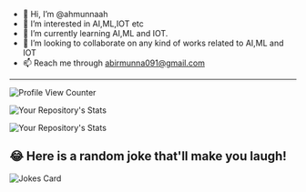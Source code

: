 - 👋 Hi, I’m @ahmunnaah
- 👀 I’m interested in AI,ML,IOT etc
- 🌱 I’m currently learning AI,ML and IOT.
- 💞️ I’m looking to collaborate on any kind of works related to AI,ML and IOT
- 📫 Reach me through abirmunna091@gmail.com
---
![Profile View Counter](https://komarev.com/ghpvc/?username=abirmunna)

![Your Repository's Stats](https://github-readme-stats.vercel.app/api?username=abirmunna&show_icons=true&theme=radical)


![Your Repository's Stats](https://github-readme-stats.vercel.app/api/top-langs/?username=abirmunna&langs_count=12&theme=blue-green&layout=compact)



## 😂 Here is a random joke that'll make you laugh!
![Jokes Card](https://readme-jokes.vercel.app/api)



<!---
ahmunnaah/ahmunnaah is a ✨ special ✨ repository because its `README.md` (this file) appears on your GitHub profile.
You can click the Preview link to take a look at your changes.
--->

